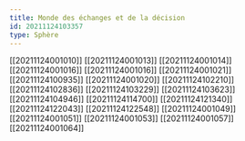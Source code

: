 ```yaml
---
title: Monde des échanges et de la décision
id: 20211124103357
type: Sphère
---
```


[[20211124001010]]
[[20211124001013]]
[[20211124001014]]
[[20211124001016]]
[[20211124001016]]
[[20211124001021]]
[[20211124100935]]
[[20211124001020]]
[[20211124102210]]
[[20211124102836]]
[[20211124103229]]
[[20211124103623]]
[[20211124104946]]
[[20211124114700]]
[[20211124121340]]
[[20211124122043]]
[[20211124122548]]
[[20211124001049]]
[[20211124001051]]
[[20211124001053]]
[[20211124001057]]
[[20211124001064]]